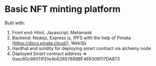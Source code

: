 # Basic NFT minting platform

Built with:

1. Front end: Html, Javascript, Metamask
2. Backend: Nodejs, Express js, IPFS with the help of Piniata (https://docs.pinata.cloud/), Web3js
3. Hardhat and solidity for deploying smart contract via alchemy node
4. Deployed Smart contract address =>  0xec80c98011FEfe4b62857888BF469309117DA873

